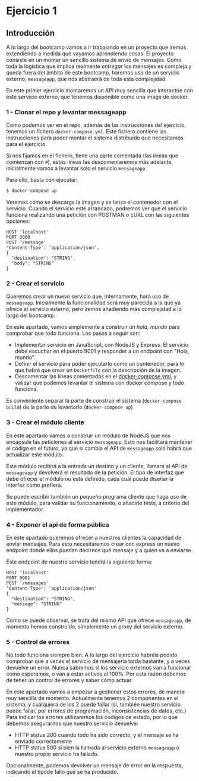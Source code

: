 # Ejercicio 1

## Introducción

A lo largo del bootcamp vamos a ir trabajando en un proyecto que iremos extendiendo a medida que vayamos aprendiendo cosas.
El proyecto consiste en un montar un sencillo sistema de envío de mensajes.
Como toda la logística que implica realmente _entregar_ los mensajes es compleja y queda fuera del ámbito de este bootcamp,
haremos uso de un servicio externo, `messageapp`, que nos abstraerá de toda esta complejidad.

En este primer ejercicio montaremos un API muy sencilla que interactúe con este servicio externo, que tenemos disponible como una image de docker.

###  1 - Clonar el repo y levantar messageapp

Como podemos ver en el repo, además de las instrucciones del ejercicio, tenemos un fichero `docker-compose.yml`.
Este fichero contiene las instrucciones para poder montar el sistema distribuído que necesitamos para el ejercicio.

Si nos fijamos en el fichero, tiene una parte comentada (las líneas que comienzan con `#`),
estas líneas las descomentaremos más adelante, inicialmente vamos a levantar solo el servicio `messageapp`.

Para ello, basta con ejecutar:

```sh
$ docker-compose up
```

Veremos cómo se descarga la imagen y se lanza el contenedor con el servicio.
Cuando el servicio esté arrancado, podremos ver que el servicio funciona realizando una petición con POSTMAN o cURL con las siguientes opciones:

```
HOST 'localhost'
PORT 3000
POST '/message'
'Content-Type': 'application/json',
{
  "destination": "STRING",
  "body": "STRING"
}
```

### 2 - Crear el servicio

Queremos crear un nuevo servicio que, internamente, hará uso de `messageapp`.
Inicialmente la funcionalidad será muy parecida a la que ya ofrece el servicio externo, pero iremos añadiendo más complejidad a lo largo del bootcamp.

En este apartado, vamos simplemente a construir un _hola, mundo_ para comprobar que todo funciona.
Los pasos a seguir son:

- Implementar servicio en JavaScript, con NodeJS y Express. El servicio debe escuchar en el puerto 9001 y responder a un endpoint con "Hola, mundo".
- Definir el servicio para poder ejecutarlo como un contenedor, para lo que habrá que crear un `Dockerfile` con la descripción de la imagen.
- Descomentar las líneas comentadas en el [docker-compose.yml](docker-compose.yml), y validar que podemos levantar el sistema con docker compose y todo funciona.

Es conveniente separar la parte de construir el sistema (`docker-compose build`) de la parte de levantarlo (`docker-compose up`)


### 3 - Crear el módulo cliente

En este apartado vamos a construir un módulo de NodeJS que nos encapsule las peticiones al servicio `messageapp`.
Esto nos facilitará mantener el código en el futuro, ya que si cambia el API de `messageapp` solo habrá que actualizar este módulo.

Este módulo recibirá a la entrada un destino y un cliente, llamará al API de `messageapp` y devolverá el resultado de la petición.
El tipo de interfaz que debe ofrecer el módulo no está definido, cada cuál puede diseñar la interfaz como prefiera.

Se puede escribir también un pequeño programa cliente que haga uso de este módulo, para validar su funcionamiento, o añadirle tests, a criterio del implementador.

### 4 - Exponer el api de forma pública

En este apartado queremos ofrecer a nuestros clientes la capacidad de enviar mensajes.
Para esto necesitaremos crear con express un nuevo endpoint donde ellos puedan decirnos qué mensaje y a quién va a enviarse.

Este endpoint de nuestro servicio tendrá la siguiente forma:

```
HOST 'localhost'
PORT 9001
POST '/messages'
'Content-Type': 'application/json'
{
  "destination": "STRING",
  "message": "STRING"
}
```

Como se puede observar, se trata del mismo API que ofrece `messageapp`, de momento hemos construído, simplemente un proxy del servicio externo.

### 5 - Control de errores

No todo funciona siempre bien. A lo largo del ejercicio habréis podido comprobar que a veces el servicio de mensajería tarda bastante, y a veces devuelve un error.
Nunca sabremos si los servicio externos van a funcionar como esperamos, o van a estar activos al 100%.
Por esta razón debemos de tener un control de errores y saber cómo actuar.

En este apartado vamos a empezar a gestionar estos errores, de manera muy sencilla de momento.
Actualmente tenemos 2 componentes en el sistema, y cualquiera de los 2 puede fallar (sí, también nuestro servicio puede fallar, por errores de programación, inconsistencias de datos, etc.)
Para indicar los errores utilizaremos los códigos de estado, por lo que debemos asegurarnos que nuestro servicio devuelve:

- HTTP status 200 cuando todo ha sido correcto, y el mensaje se ha enviado correctamente
- HTTP status 500 si bien la llamada al servicio externo `messageapp` o nuestro propio servicio ha fallado.

Opcionalmente, podemos devolver un mensaje de error en la respuesta, indicando el tipode fallo que se ha producido.
